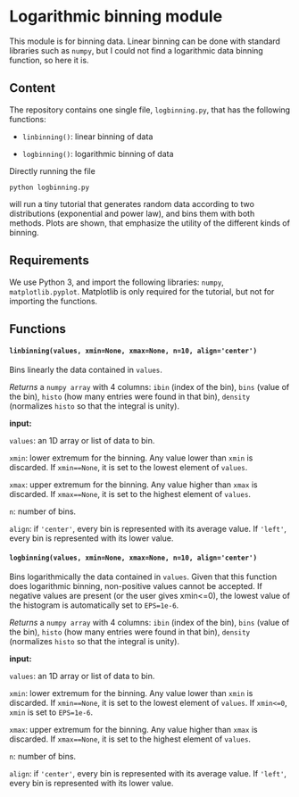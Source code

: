 # Logarithmic binning module

This module is for binning data. Linear binning can be done with standard libraries such as `numpy`, but I could not find a logarithmic data binning function, so here it is.


## Content

The repository contains one single file, `logbinning.py`, that has the following functions:

- `linbinning()`: linear binning of data

- `logbinning()`: logarithmic binning of data

Directly running the file

```
python logbinning.py
```

will run a tiny tutorial that generates random data according to two distributions (exponential and power law), and bins them with both methods. Plots are shown, that emphasize the utility of the different kinds of binning.


## Requirements

We use Python 3, and import the following libraries: `numpy`, `matplotlib.pyplot`. Matplotlib is only required for the tutorial, but not for importing the functions. 

## Functions

#### `linbinning(values, xmin=None, xmax=None, n=10, align='center')`

Bins linearly the data contained in `values`.

_Returns_ a `numpy array` with 4 columns: `ibin` (index of the bin), `bins` (value of the bin), `histo` (how many entries were found in that bin), `density` (normalizes `histo` so that the integral is unity).

**input:**

`values`: an 1D array or list of data to bin.

`xmin`: lower extremum for the binning. Any value lower than `xmin` is discarded. If `xmin==None`, it is set to the lowest element of `values`.

`xmax`: upper extremum for the binning. Any value higher than `xmax` is discarded. If `xmax==None`, it is set to the highest element of `values`.

`n`: number of bins.

`align`: if `'center'`, every bin is represented with its average value. If `'left'`, every bin is represented with its lower value.


#### `logbinning(values, xmin=None, xmax=None, n=10, align='center')`

Bins logarithmically the data contained in `values`. Given that this function does logarithmic binning, non-positive values cannot be accepted. If negative values are present (or the user gives xmin<=0), the lowest value of the histogram is automatically set to `EPS=1e-6`.

_Returns_ a `numpy array` with 4 columns: `ibin` (index of the bin), `bins` (value of the bin), `histo` (how many entries were found in that bin), `density` (normalizes `histo` so that the integral is unity).

**input:**

`values`: an 1D array or list of data to bin.

`xmin`: lower extremum for the binning. Any value lower than `xmin` is discarded. If `xmin==None`, it is set to the lowest element of `values`. If `xmin<=0`, `xmin` is set to `EPS=1e-6`.

`xmax`: upper extremum for the binning. Any value higher than `xmax` is discarded. If `xmax==None`, it is set to the highest element of `values`.

`n`: number of bins.

`align`: if `'center'`, every bin is represented with its average value. If `'left'`, every bin is represented with its lower value.

